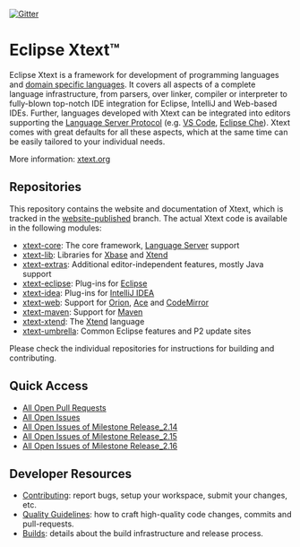 [![Gitter](https://badges.gitter.im/eclipse/xtext.svg)](https://gitter.im/eclipse/xtext?utm_source=badge&utm_medium=badge&utm_campaign=pr-badge)

# Eclipse Xtext™

Eclipse Xtext is a framework for development of programming languages and [domain specific languages](https://en.wikipedia.org/wiki/Domain-specific_language). It covers all aspects of a complete language infrastructure, from parsers, over linker, compiler or interpreter to fully-blown top-notch IDE integration for Eclipse, IntelliJ and Web-based IDEs. Further, languages developed with Xtext can be integrated into editors supporting the [Language Server Protocol](https://github.com/Microsoft/language-server-protocol) (e.g. [VS Code](https://code.visualstudio.com/), [Eclipse Che](https://www.eclipse.org/che/)). Xtext comes with great defaults for all these aspects, which at the same time can be easily tailored to your individual needs.

More information: [xtext.org](http://xtext.org)

## Repositories

This repository contains the website and documentation of Xtext, which is tracked in the [website-published](https://github.com/eclipse/xtext/tree/website-published) branch. The actual Xtext code is available in the following modules:
- [xtext-core](https://github.com/eclipse/xtext-core): The core framework, [Language Server](https://github.com/Microsoft/language-server-protocol) support
- [xtext-lib](https://github.com/eclipse/xtext-lib): Libraries for [Xbase](https://www.eclipse.org/Xtext/documentation/305_xbase.html) and [Xtend](http://www.xtend-lang.org)
- [xtext-extras](https://github.com/eclipse/xtext-extras): Additional editor-independent features, mostly Java support
- [xtext-eclipse](https://github.com/eclipse/xtext-eclipse): Plug-ins for [Eclipse](http://eclipse.org)
- [xtext-idea](https://github.com/eclipse/xtext-idea): Plug-ins for [IntelliJ IDEA](https://www.jetbrains.com/idea/)
- [xtext-web](https://github.com/eclipse/xtext-web): Support for [Orion](http://eclipse.org/orion/), [Ace](http://ace.c9.io) and [CodeMirror](https://codemirror.net)
- [xtext-maven](https://github.com/eclipse/xtext-maven): Support for [Maven](https://maven.apache.org)
- [xtext-xtend](https://github.com/eclipse/xtext-xtend): The [Xtend](http://www.xtend-lang.org) language
- [xtext-umbrella](https://github.com/eclipse/xtext-umbrella): Common Eclipse features and P2 update sites

Please check the individual repositories for instructions for building and contributing.

## Quick Access
- [All Open Pull Requests](https://github.com/search?utf8=✓&q=is%3Apr+is%3Aopen+repo%3Aeclipse%2Fxtext+repo%3Aeclipse%2Fxtext-umbrella+repo%3Aeclipse%2Fxtext-core+repo%3Aeclipse%2Fxtext-lib+repo%3Aeclipse%2Fxtext-extras+repo%3Aeclipse%2Fxtext-eclipse+repo%3Aeclipse%2Fxtext-idea+repo%3Aeclipse%2Fxtext-web+repo%3Aeclipse%2Fxtext-maven+repo%3Aeclipse%2Fxtext-xtend&type=Issues&ref=searchresults)
- [All Open Issues](https://github.com/search?utf8=✓&q=is%3Aissue+is%3Aopen+repo%3Aeclipse%2Fxtext+repo%3Aeclipse%2Fxtext-umbrella+repo%3Aeclipse%2Fxtext-core+repo%3Aeclipse%2Fxtext-lib+repo%3Aeclipse%2Fxtext-extras+repo%3Aeclipse%2Fxtext-eclipse+repo%3Aeclipse%2Fxtext-idea+repo%3Aeclipse%2Fxtext-web+repo%3Aeclipse%2Fxtext-maven+repo%3Aeclipse%2Fxtext-xtend&type=Issues&ref=searchresults)
- [All Open Issues of Milestone Release_2.14](https://github.com/search?utf8=✓&q=is%3Aissue+milestone%3ARelease_2.14+is%3Aopen+repo%3Aeclipse%2Fxtext+repo%3Aeclipse%2Fxtext-umbrella+repo%3Aeclipse%2Fxtext-core+repo%3Aeclipse%2Fxtext-lib+repo%3Aeclipse%2Fxtext-extras+repo%3Aeclipse%2Fxtext-eclipse+repo%3Aeclipse%2Fxtext-idea+repo%3Aeclipse%2Fxtext-web+repo%3Aeclipse%2Fxtext-maven+repo%3Aeclipse%2Fxtext-xtend&type=Issues&ref=searchresults)
- [All Open Issues of Milestone Release_2.15](https://github.com/search?utf8=✓&q=is%3Aissue+milestone%3ARelease_2.15+is%3Aopen+repo%3Aeclipse%2Fxtext+repo%3Aeclipse%2Fxtext-umbrella+repo%3Aeclipse%2Fxtext-core+repo%3Aeclipse%2Fxtext-lib+repo%3Aeclipse%2Fxtext-extras+repo%3Aeclipse%2Fxtext-eclipse+repo%3Aeclipse%2Fxtext-idea+repo%3Aeclipse%2Fxtext-web+repo%3Aeclipse%2Fxtext-maven+repo%3Aeclipse%2Fxtext-xtend&type=Issues&ref=searchresults)
- [All Open Issues of Milestone Release_2.16](https://github.com/search?utf8=✓&q=is%3Aissue+milestone%3ARelease_2.16+is%3Aopen+repo%3Aeclipse%2Fxtext+repo%3Aeclipse%2Fxtext-umbrella+repo%3Aeclipse%2Fxtext-core+repo%3Aeclipse%2Fxtext-lib+repo%3Aeclipse%2Fxtext-extras+repo%3Aeclipse%2Fxtext-eclipse+repo%3Aeclipse%2Fxtext-idea+repo%3Aeclipse%2Fxtext-web+repo%3Aeclipse%2Fxtext-maven+repo%3Aeclipse%2Fxtext-xtend&type=Issues&ref=searchresults)

## Developer Resources

 - [Contributing](CONTRIBUTING.md): report bugs, setup your workspace, submit your changes, etc.
 - [Quality Guidelines](QUALITY_GUIDELINES.md): how to craft high-quality code changes, commits and pull-requests.
 - [Builds](Builds.md): details about the build infrastructure and release process.
